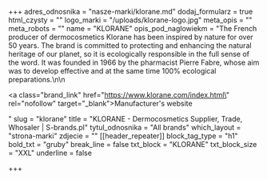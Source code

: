 +++
adres_odnosnika = "nasze-marki/klorane.md"
dodaj_formularz = true
html_czysty = ""
logo_marki = "/uploads/klorane-logo.jpg"
meta_opis = ""
meta_robots = ""
name = "KLORANE"
opis_pod_naglowiekm = "The French producer of dermocosmetics Klorane has been inspired by nature for over 50 years. The brand is committed to protecting and enhancing the natural heritage of our planet, so it is ecologically responsible in the full sense of the word. It was founded in 1966 by the pharmacist Pierre Fabre, whose aim was to develop effective and at the same time 100% ecological preparations.\n\n    <p><a class=\"brand_link\" href=\"https://www.klorane.com/index.html\" rel=\"nofollow\" target=\"_blank\">Manufacturer's website</a></p>"
slug = "klorane"
title = "KLORANE - Dermocosmetics Supplier, Trade, Whosaler | S-brands.pl"
tytul_odnosnika = "All brands"
which_layout = "strona-marki"
zdjecie = ""
[[header_repeater]]
block_tag_type = "h1"
bold_txt = "gruby"
break_line = false
txt_block = "KLORANE"
txt_block_size = "XXL"
underline = false

+++
